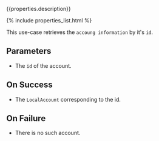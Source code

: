 {{properties.description}}

{% include properties_list.html %}

This use-case retrieves the `accoung information` by it's `id`.

## Parameters 

- The `id` of the account.

## On Success

- The `LocalAccount` corresponding to the id.

## On Failure

- There is no such account.
